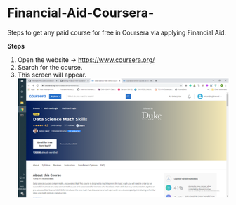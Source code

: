 # Financial-Aid-Coursera-
Steps to get any paid course for free in Coursera via applying Financial Aid.

<b>Steps</b> <br>
1. Open the website -> https://www.coursera.org/
2. Search for the course. <br>
3. This screen will appear. <br>
![](images/1.png)

